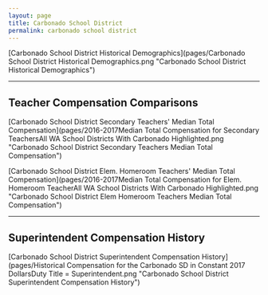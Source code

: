 ```yaml
---
layout: page
title: Carbonado School District
permalink: carbonado school district
---
```



[Carbonado School District Historical Demographics](pages/Carbonado School District Historical Demographics.png "Carbonado School District Historical Demographics")

___

## Teacher Compensation Comparisons

[Carbonado School District Secondary Teachers' Median Total Compensation](pages/2016-2017Median Total Compensation for Secondary TeachersAll WA School Districts With Carbonado Highlighted.png "Carbonado School District Secondary Teachers Median Total Compensation")

[Carbonado School District Elem. Homeroom Teachers' Median Total Compensation](pages/2016-2017Median Total Compensation for Elem. Homeroom TeacherAll WA School Districts With Carbonado Highlighted.png "Carbonado School District Elem Homeroom Teachers Median Total Compensation")


___

## Superintendent Compensation History

[Carbonado School District Superintendent Compensation History](pages/Historical Compensation for the Carbonado SD in Constant 2017 DollarsDuty Title = Superintendent.png "Carbonado School District Superintendent Compensation History")

